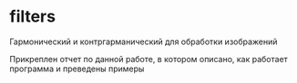 # filters
Гармонический и контргарманический для обработки изображений

Прикреплен отчет по данной работе, в котором описано, как работает программа и преведены примеры
